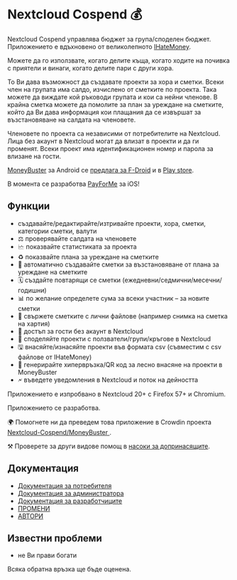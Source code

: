 # Nextcloud Cospend 💰

Nextcloud Cospend управлява бюджет за група/споделен бюджет. Приложението е вдъхновено от великолепното [IHateMoney](https://github.com/spiral-project/ihatemoney/).

Можете да го използвате, когато делите къща, когато ходите на почивка с приятели и винаги, когато делите пари с други хора.

То Ви дава възможност да създавате проекти за хора и сметки. Всеки член на групата има салдо, изчислено от сметките по проекта. Така можете да виждате кой ръководи групата и кои са нейни членове. В крайна сметка можете да помолите за план за уреждане на сметките, който да Ви дава информация кои плащания да се извършат за възстановяване на салдата на членовете.

Членовете по проекта са независими от потребителите на Nextcloud. Лица без акаунт в Nextcloud могат да влизат в проекти и да ги променят. Всеки проект има идентификационен номер и парола за влизане на гости.

[MoneyBuster](https://gitlab.com/eneiluj/moneybuster) за Android се [предлага за F-Droid](https://f-droid.org/packages/net.eneiluj.moneybuster/) и в [Play store](https://play.google.com/store/apps/details?id=net.eneiluj.moneybuster).

В момента се разработва [PayForMe](https://github.com/mayflower/PayForMe) за iOS!

## Функции

* създавайте/редактирайте/изтривайте проекти, хора, сметки, категории сметки, валути
* ⚖ проверявайте салдата на членовете
* 🗠 показвайте статистиката за проекта
* ♻ показвайте плана за уреждане на сметките
* 🎇 автоматично създавайте сметки за възстановяване от плана за уреждане на сметките
* 🗓 създайте повтарящи се сметки (ежедневни/седмични/месечни/годишни)
* 📊 по желание определете сума за всеки участник – за новите сметки
* 🔗 свържете сметките с лични файлове (например снимка на сметка на хартия)
* 👩 достъп за гости без акаунт в Nextcloud
* 👫 споделяйте проекти с ползватели/групи/кръгове в Nextcloud
* 🖫 внасяйте/изнасяйте проекти във формата csv (съвместим с csv файлове от IHateMoney)
* 🔗 генерирайте хипервръзка/QR код за лесно внасяне на проекти в MoneyBuster
* 🗲 въведете уведомления в Nextcloud и поток на дейността

Приложението е изпробвано в Nextcloud 20+ с Firefox 57+ и Chromium.

Приложението се разработва.

🌍 Помогнете ни да преведем това приложение в Crowdin проекта [Nextcloud-Cospend/MoneyBuster ](https://crowdin.com/project/moneybuster).

⚒ Проверете за други видове помощ в [насоки за допринасящите](https://github.com/eneiluj/cospend-nc/blob/master/CONTRIBUTING.md).

## Документация

* [Документация за потребителя](https://github.com/eneiluj/cospend-nc/blob/master/docs/user.md)
* [Документация за администратора](https://github.com/eneiluj/cospend-nc/blob/master/docs/admin.md)
* [Документация за разработчиците](https://github.com/eneiluj/cospend-nc/blob/master/docs/dev.md)
* [ПРОМЕНИ](https://github.com/eneiluj/cospend-nc/blob/master/CHANGELOG.md#change-log)
* [АВТОРИ](https://github.com/eneiluj/cospend-nc/blob/master/AUTHORS.md#authors)

## Известни проблеми

* не Ви прави богати

Всяка обратна връзка ще бъде оценена.